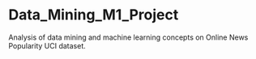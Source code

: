 # Data_Mining_M1_Project
Analysis of data mining and machine learning concepts on Online News Popularity UCI dataset.
